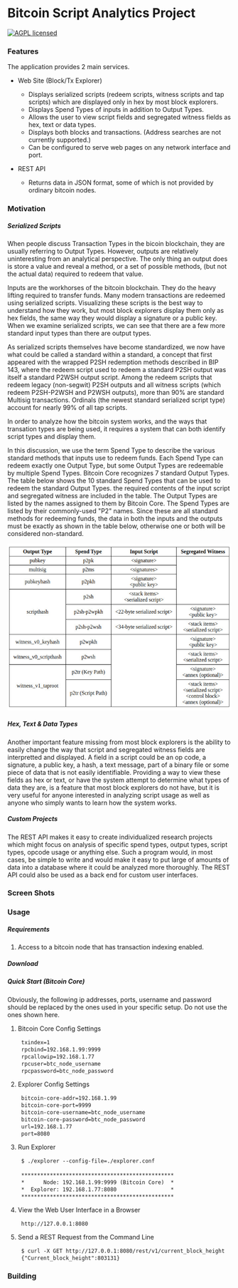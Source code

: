 # Bitcoin Script Analytics Project

[![AGPL licensed](https://img.shields.io/badge/license-AGPL-blue.svg)](https://github.com/btc-script-explorer/explorer/blob/master/LICENSE)

### Features

The application provides 2 main services.

- Web Site (Block/Tx Explorer)
  - Displays serialized scripts (redeem scripts, witness scripts and tap scripts) which are displayed only in hex by most block explorers.
  - Displays Spend Types of inputs in addition to Output Types.
  - Allows the user to view script fields and segregated witness fields as hex, text or data types.
  - Displays both blocks and transactions. (Address searches are not currently supported.)
  - Can be configured to serve web pages on any network interface and port.

- REST API
  - Returns data in JSON format, some of which is not provided by ordinary bitcoin nodes.

### Motivation

##### Serialized Scripts

When people discuss Transaction Types in the bicoin blockchain, they are usually referring to Output Types.
However, outputs are relatively uninteresting from an analytical perspective. The only thing an output does is store a value and reveal a method, or a set of possible methods, (but not the actual data)
required to redeem that value.

Inputs are the workhorses of the bitcoin blockchain. They do the heavy lifting required to transfer funds.
Many modern transactions are redeemed using serialized scripts. Visualizing these scripts is the best way to understand how they work, but most block explorers display them only as hex fields, the same way
they would display a signature or a public key. When we examine serialized scripts, we can see that there are a few more standard input types than there are output types.

As serialized scripts themselves have become standardized, we now have what could be called a standard within a standard, a concept that first appeared with the wrapped P2SH redemption methods
described in BIP 143, where the redeem script used to redeem a standard P2SH output was itself a standard P2WSH output script. Among the redeem scripts that redeem legacy (non-segwit) P2SH outputs
and all witness scripts (which redeem P2SH-P2WSH and P2WSH outputs), more than 90% are standard Multisig transactions.
Ordinals (the newest standard serialized script type) account for nearly 99% of all tap scripts.

In order to analyze how the bitcoin system works, and the ways that transation types are being used, it requires a system that can both identify script types and display them.

In this discussion, we use the term Spend Type to describe the various standard methods that inputs use to redeem funds.
Each Spend Type can redeem exactly one Output Type, but some Output Types are redeemable by multiple Spend Types.
Bitcoin Core recognizes 7 standard Output Types. The table below shows the 10 standard Spend Types that can be used to redeem the standard Output Types.
the required contents of the input script and segregated witness are included in the table.
The Output Types are listed by the names assigned to them by Bitcoin Core. The Spend Types are listed by their commonly-used "P2" names.
Since these are all standard methods for redeeming funds, the data in both the inputs and the outputs must be exactly as shown in the table below, otherwise one or both will be considered non-standard.

![Spend Types](/assets/images/spend-type-table.jpg)

##### Hex, Text & Data Types

Another important feature missing from most block explorers is the ability to easily change the way that script and segregated witness fields are interpretted and displayed.
A field in a script could be an op code, a signature, a public key, a hash, a text message, part of a binary file or some piece of data that is not easily identifiable.
Providing a way to view these fields as hex or text, or have the system attempt to determine what types of data they are, is a feature that most block explorers do not have,
but it is very useful for anyone interested in analyzing script usage as well as anyone who simply wants to learn how the system works.

##### Custom Projects

The REST API makes it easy to create individualized research projects which might focus on analysis of specific spend types, output types, script types, opcode usage or anything else.
Such a program would, in most cases, be simple to write and would make it easy to put large of amounts of data into a database where it could be analyzed more thoroughly.
The REST API could also be used as a back end for custom user interfaces.

### Screen Shots

### Usage

##### Requirements

1. Access to a bitcoin node that has transaction indexing enabled.

##### Download

##### Quick Start (Bitcoin Core)

Obviously, the following ip addresses, ports, username and password should be replaced by the ones used in your specific setup. Do not use the ones shown here.

1. Bitcoin Core Config Settings

        txindex=1
        rpcbind=192.168.1.99:9999
        rpcallowip=192.168.1.77
        rpcuser=btc_node_username
        rpcpassword=btc_node_password

2. Explorer Config Settings

        bitcoin-core-addr=192.168.1.99
        bitcoin-core-port=9999
        bitcoin-core-username=btc_node_username
        bitcoin-core-password=btc_node_password
        url=192.168.1.77
        port=8080

3. Run Explorer

        $ ./explorer --config-file=./explorer.conf 
        
        ************************************************
        *      Node: 192.168.1.99:9999 (Bitcoin Core)  *
        *  Explorer: 192.168.1.77:8080                 *
        ************************************************

4. View the Web User Interface in a Browser

        http://127.0.0.1:8080

4. Send a REST Request from the Command Line

        $ curl -X GET http://127.0.0.1:8080/rest/v1/current_block_height
        {"Current_block_height":803131}

### Building


